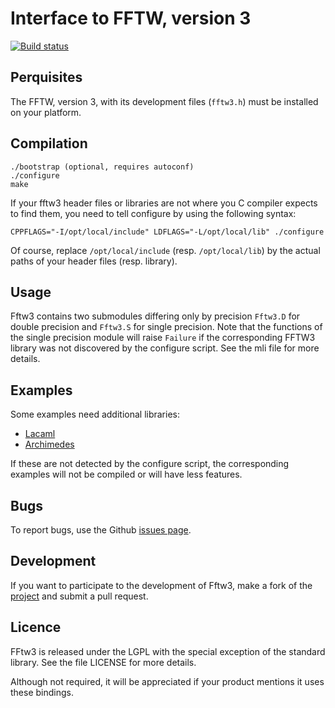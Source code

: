 Interface to FFTW, version 3
============================

[![Build status](https://travis-ci.org/Chris00/fftw-ocaml.png)](https://travis-ci.org/Chris00/fftw-ocaml)

Perquisites
-----------

The FFTW, version 3, with its development files (``fftw3.h``) must be
installed on your platform.


Compilation
-----------

    ./bootstrap (optional, requires autoconf)
    ./configure
    make

If your fftw3 header files or libraries are not where you C compiler
expects to find them, you need to tell configure by using the
following syntax:

    CPPFLAGS="-I/opt/local/include" LDFLAGS="-L/opt/local/lib" ./configure

Of course, replace ``/opt/local/include`` (resp. ``/opt/local/lib``) by the
actual paths of your header files (resp. library).


Usage
-----

Fftw3 contains two submodules differing only by precision ``Fftw3.D`` for
double precision and ``Fftw3.S`` for single precision.  Note that the
functions of the single precision module will raise ``Failure`` if the
corresponding FFTW3 library was not discovered by the configure
script.  See the mli file for more details.


Examples
--------

Some examples need additional libraries:
- [Lacaml](https://bitbucket.org/mmottl/lacaml)
- [Archimedes](https://forge.ocamlcore.org/projects/archimedes/)

If these are not detected by the configure script, the corresponding
examples will not be compiled or will have less features.


Bugs
----

To report bugs, use the Github
[issues page](https://github.com/Chris00/fftw-ocaml/issues).


Development
-----------

If you want to participate to the development of Fftw3, make a
fork of the [project](https://github.com/Chris00/fftw-ocaml) and
submit a pull request.


Licence
-------

FFtw3 is released under the LGPL with the special exception of the
standard library.  See the file LICENSE for more details.

Although not required, it will be appreciated if your product mentions
it uses these bindings.
